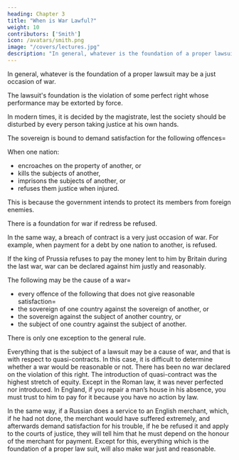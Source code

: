 ```yaml
---
heading: Chapter 3
title: "When is War Lawful?"
weight: 10
contributors: ['Smith']
icon: /avatars/smith.png
image: "/covers/lectures.jpg"
description: "In general, whatever is the foundation of a proper lawsuit may be a just occasion of war"
---
```




<!-- First, quando liceat bellare ? -->

In general, whatever is the foundation of a proper lawsuit may be a just occasion of war.

The lawsuit's foundation is the violation of some perfect right whose performance may be extorted by force.
<!-- It is so extorted in a rude society. -->
In modern times, it is decided by the magistrate, lest the society should be disturbed by every person taking justice at his own hands.

The sovereign is bound to demand satisfaction for the following offences= 

When one nation:
- encroaches on the property of another, or
- kills the subjects of another,
- imprisons the subjects of another, or
- refuses them justice when injured.

This is because the government intends to protect its members from foreign enemies.

There is a foundation for war if redress be refused.

In the same way, a breach of contract is a very just occasion of war. For example, when payment for a debt by one nation to another, is refused.

If the king of Prussia refuses to pay the money lent to him by Britain during the last war, war can be declared against him justly and reasonably.

The following may be the cause of a war= 
- every offence of the following that does not give reasonable satisfaction= 
- the sovereign of one country against the sovereign of another, or
- the sovereign against the subject of another country, or
- the subject of one country against the subject of another.

There is only one exception to the general rule.

Everything that is the subject of a lawsuit may be a cause of war, and that is with respect to quasi-contracts.
In this case, it is difficult to determine whether a war would be reasonable or not.
There has been no war declared on the violation of this right.
The introduction of quasi-contract was the highest stretch of equity.
Except in the Roman law, it was never perfected nor introduced.
In England, if you repair a man’s house in his absence, you must trust to him to pay for it because you have no action by law.

In the same way, if a Russian does a service to an English merchant, which, if he had not done, the merchant would have suffered extremely, and afterwards demand satisfaction for his trouble, if he be refused it and apply to the courts of justice, they will tell him that he must depend on the honour of the merchant for payment.
Except for this, everything which is the foundation of a proper law suit, will also make war just and reasonable.

